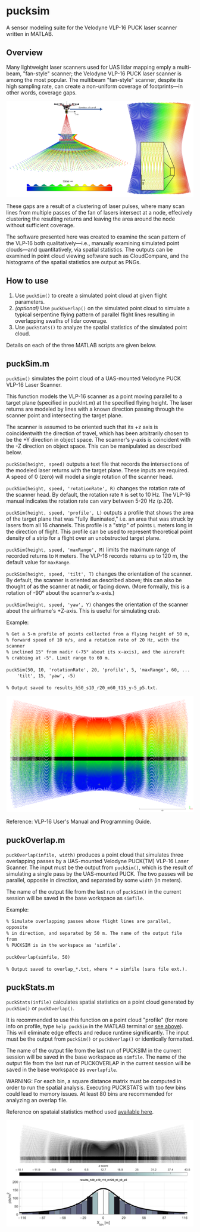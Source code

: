 # pucksim
A sensor modeling suite for the Velodyne VLP-16 PUCK laser scanner written in MATLAB.
## Overview
Many lightweight laser scanners used for UAS lidar mapping emply a multi-beam, "fan-style" scanner; the Velodyne VLP-16 PUCK laser scanner is among the most popular. The multibeam "fan-style" scanner, despite its high sampling rate, can create a non-uniform coverage of footprints—in other words, coverage gaps.

![A graphical abstract of the VLP-16 mounted aborad a UAS.](figures/graphical-abstract_large.png)

These gaps are a result of a clustering of laser pulses, where many scan lines from multiple passes of the fan of lasers intersect at a node, effecively clustering the resulting returns and leaving the area around the node without sufficient coverage.

The software presented here was created to examine the scan pattern of the VLP‐16 both qualitatively—i.e., manually examining simulated point clouds—and quantitatively, via spatial statistics. The outputs can be examined in point cloud viewing software such as CloudCompare, and the histograms of the spatial statistics are output as PNGs.

## How to use

1. Use `puckSim()` to create a simulated point cloud at given flight parameters.
2. *(optional)* Use `puckOverlap()` on the simulated point cloud to simulate a typical serpentine flying pattern of parallel flight lines resulting in overlapping swaths of lidar coverage.
3. Use `puckStats()` to analyze the spatial statistics of the simulated point cloud.

Details on each of the three MATLAB scripts are given below.

## puckSim.m
`puckSim()` simulates the point cloud of a UAS-mounted Velodyne PUCK VLP-16 Laser Scanner.

This function models the VLP-16 scanner as a point moving parallel to a target plane (specified in puckInt.m) at the specified flying height. The laser returns are modeled by lines with a known direction passing through the scanner point and intersecting the target plane.

The scanner is assumed to be oriented such that its +z axis is coincidentwith the direction of travel, which has been arbitrarily chosen to be the +Y direction in object space. The scanner's y-axis is coincident with the -Z direction on object space. This can be manipulated as described below.

`puckSim(height, speed)` outputs a text file that records the intersections of the modeled laser returns with the target plane. These inputs are required. A speed of 0 (zero) will model a single rotation of the scanner head.

`puckSim(height, speed, 'rotationRate', R)` changes the rotation rate of the scanner head. By default, the rotation rate `R` is set to 10 Hz. The VLP-16 manual indicates the rotation rate can vary between 5-20 Hz (p.20).

`puckSim(height, speed, 'profile', L)` outputs a profile that shows the area of the target plane that was "fully illuninated," i.e. an area that was struck by lasers from all 16 channels. This profile is a "strip" of points `L` meters long in the direction of flight. This profile can be used to represent theoretical point density of a strip for a flight over an unobstructed target plane.

`puckSim(height, speed, 'maxRange', M)` limits the maximum range of recorded returns to `M` meters. The VLP-16 records returns up to 120 m, the default value for `maxRange`.

`puckSim(height, speed, 'tilt', T)` changes the orientation of the scanner. By default, the scanner is oriented as described above; this can also be thought of as the scanner at nadir, or facing down. (More formally, this is a rotation of -90° about the scanner's x-axis.)

`puckSim(height, speed, 'yaw', Y)` changes the orientation of the scanner about the airframe's +Z-axis. This is useful for simulating crab.

Example:
```
% Get a 5-m profile of points collected from a flying height of 50 m, 
% forward speed of 10 m/s, and a rotation rate of 20 Hz, with the scanner
% inclined 15° from nadir (-75° about its x-axis), and the aircraft
% crabbing at -5°. Limit range to 60 m.

puckSim(50, 10, 'rotationRate', 20, 'profile', 5, 'maxRange', 60, ...
    'tilt', 15, 'yaw', -5)

% Output saved to results_h50_s10_r20_m60_t15_y-5_p5.txt.
```

![A short swath of simulated lidar data with a five-meter profile highlighted in black.](figures/30_10_profile5m.png)

Reference: VLP-16 User's Manual and Programming Guide.

## puckOverlap.m
`puckOverlap(infile, width)` produces a point cloud that simulates three overlapping passes by a UAS-mounted Velodyne PUCK(TM) VLP-16 Laser Scanner. The input must be the output from `puckSim()`, which is the result of simulating a single pass by the UAS-mounted PUCK. The two passes will be parallel, opposite in direction, and separated by some `width` (in meters).

The name of the output file from the last run of `puckSim()` in the current session will be saved in the base workspace as `simfile`.

Example:
```
% Simulate overlapping passes whose flight lines are parallel, opposite
% in direction, and separated by 50 m. The name of the output file from 
% PUCKSIM is in the workspace as 'simfile'.

puckOverlap(simfile, 50)

% Output saved to overlap_*.txt, where * = simfile (sans file ext.).
```

## puckStats.m

`puckStats(infile)` calculates spatial statistics on a point cloud generated by `puckSim()` or `puckOverlap()`.

It is recommended to use this function on a point cloud "profile" (for more info on profile, type `help puckSim` in the MATLAB terminal or [see above](#puckSIM.m)). This will eliminate edge effects and reduce runtime significantly. The input must be the output from `puckSim()` or `puckOverlap()` or identically formatted.

The name of the output file from the last run of PUCKSIM in the current session will be saved in the base workspace as `simfile`. The name of the output file from the last run of PUCKOVERLAP in the current session will be saved in the base workspace as `overlapfile`.

WARNING: For each bin, a square distance matrix must be computed in order to run the spatial analysis. Executing PUCKSTATS with too few bins could lead to memory issues. At least 80 bins are recommended for analyzing an overlap file.

Reference on spataial statistics method used [available here](http://pro.arcgis.com/en/pro-app/tool-reference/spatial-statistics/h-how-average-nearest-neighbor-distance-spatial-st.htm).

![A short swath of simulated lidar data with a five-meter profile highlighted in black; below, sample output from the puckStats() function.](figures/30_10_profile5m_with-histogram.png)

